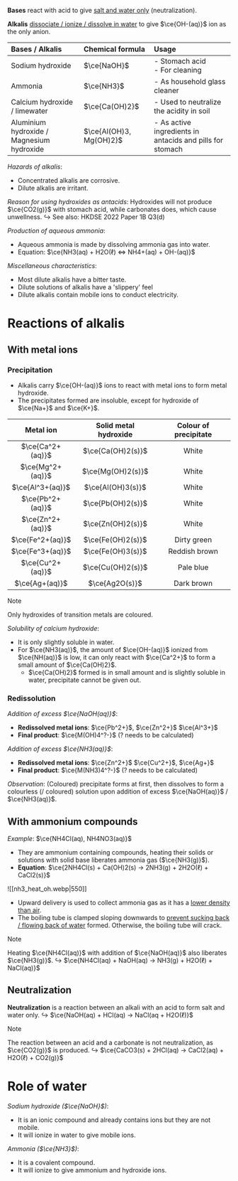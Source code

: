 **Bases** react with acid to give <u>salt and water only</u> (neutralization).

**Alkalis** <u>dissociate / ionize / dissolve in water</u> to give $\ce{OH-(aq)}$ ion as the only anion.

| Bases / Alkalis | Chemical formula | Usage |
| :--- | :--- | :--- |
| Sodium hydroxide | $\ce{NaOH}$ | - Stomach acid<br>- For cleaning |
| Ammonia | $\ce{NH3}$ | - As household glass cleaner |
| Calcium hydroxide / limewater | $\ce{Ca(OH)2}$ | - Used to neutralize the acidity in soil |
| Aluminium hydroxide / Magnesium hydroxide | $\ce{Al(OH)3, Mg(OH)2}$ | - As active ingredients in antacids and pills for stomach |

*Hazards of alkalis*:
- Concentrated alkalis are corrosive.
- Dilute alkalis are irritant.

*Reason for using hydroxides as antacids*:
Hydroxides will not produce $\ce{CO2(g)}$ with stomach acid, while carbonates does, which cause unwellness.
↪ See also: HKDSE 2022 Paper 1B Q3(d)

*Production of aqueous ammonia*:
- Aqueous ammonia is made by dissolving ammonia gas into water.
- Equation: $\ce{NH3(aq) + H2O(ℓ) <=> NH4+(aq) + OH-(aq)}$

*Miscellaneous characteristics*:
- Most dilute alkalis have a bitter taste.
- Dilute solutions of alkalis have a 'slippery' feel
- Dilute alkalis contain mobile ions to conduct electricity.

# Reactions of alkalis
## With metal ions
### Precipitation
- Alkalis carry $\ce{OH-(aq)}$ ions to react with metal ions to form metal hydroxide.
- The precipitates formed are insoluble, except for hydroxide of $\ce{Na+}$ and $\ce{K+}$.

| Metal ion | Solid metal hydroxide | Colour of precipitate |
| :--: | :--: | :--: |
| $\ce{Ca^2+(aq)}$ | $\ce{Ca(OH)2(s)}$ | White |
| $\ce{Mg^2+(aq)}$ | $\ce{Mg(OH)2(s)}$ | White |
| $\ce{Al^3+(aq)}$ | $\ce{Al(OH)3(s)}$ | White |
| $\ce{Pb^2+(aq)}$ | $\ce{Pb(OH)2(s)}$ | White |
| $\ce{Zn^2+(aq)}$ | $\ce{Zn(OH)2(s)}$ | White |
| $\ce{Fe^2+(aq)}$ | $\ce{Fe(OH)2(s)}$ | Dirty green |
| $\ce{Fe^3+(aq)}$ | $\ce{Fe(OH)3(s)}$ | Reddish brown |
| $\ce{Cu^2+(aq)}$ | $\ce{Cu(OH)2(s)}$ | Pale blue |
| $\ce{Ag+(aq)}$ | $\ce{Ag2O(s)}$ | Dark brown |

> [!note]
> Only hydroxides of transition metals are coloured.

*Solubility of calcium hydroxide*:
- It is only slightly soluble in water.
- For $\ce{NH3(aq)}$, the amount of $\ce{OH-(aq)}$ ionized from $\ce{NH(aq)}$ is low, it can only react with $\ce{Ca^2+}$ to form a small amount of $\ce{Ca(OH)2}$.
	- $\ce{Ca(OH)2}$  formed is in small amount and is slightly soluble in water, precipitate cannot be given out.

### Redissolution
*Addition of excess $\ce{NaOH(aq)}$*:
- **Redissolved metal ions**: $\ce{Pb^2+}$, $\ce{Zn^2+}$ $\ce{Al^3+}$
- **Final product**: $\ce{M(OH)4^?-}$ (? needs to be calculated)

*Addition of excess $\ce{NH3(aq)}$*:
- **Redissolved metal ions**: $\ce{Zn^2+}$ $\ce{Cu^2+}$, $\ce{Ag+}$
- **Final product**: $\ce{M(NH3)4^?-}$ (? needs to be calculated)

*Observation*:
(Coloured) <span class="hi-blue">precipitate</span> forms at first, then <span class="hi-green">dissolves</span> to form a colourless (/ coloured) solution upon addition of excess $\ce{NaOH(aq)}$ / $\ce{NH3(aq)}$.

## With ammonium compounds
*Example*: $\ce{NH4Cl(aq), NH4NO3(aq)}$
- They are ammonium containing compounds, heating their solids or solutions with solid base liberates ammonia gas ($\ce{NH3(g)}$).
- **Equation**: $\ce{2NH4Cl(s) + Ca(OH)2(s) -> 2NH3(g) + 2H2O(ℓ) + CaCl2(s)}$

![[nh3_heat_oh.webp|550]]
- <span class="hi-green">Upward delivery</span> is used to collect ammonia gas as it has a <u>lower density than air</u>.
- The boiling tube is clamped sloping downwards to <u>prevent sucking back / flowing back of water</u> formed. Otherwise, the boiling tube will crack.

> [!note]
> Heating $\ce{NH4Cl(aq)}$ with addition of $\ce{NaOH(aq)}$ also liberates $\ce{NH3(g)}$.
> ↪ $\ce{NH4Cl(aq) + NaOH(aq) -> NH3(g) + H2O(ℓ) + NaCl(aq)}$

## Neutralization
**Neutralization** is a reaction between an alkali with an acid to form salt and water only.
↪ $\ce{NaOH(aq) + HCl(aq) -> NaCl(aq + H2O(ℓ)}$

> [!note]
> The reaction between an acid and a carbonate is not neutralization, as $\ce{CO2(g)}$ is produced.
> ↪ $\ce{CaCO3(s) + 2HCl(aq) -> CaCl2(aq) + H2O(ℓ) + CO2(g)}$

# Role of water
*Sodium hydroxide ($\ce{NaOH}$)*:
- It is an ionic compound and already contains ions but they are not mobile.
- It will ionize in water to give mobile ions.

*Ammonia ($\ce{NH3}$)*:
- It is a covalent compound.
- It will ionize to give ammonium and hydroxide ions.
